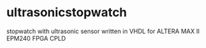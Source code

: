 # ultrasonicstopwatch
stopwatch with ultrasonic sensor written in VHDL for ALTERA MAX II EPM240 FPGA CPLD

